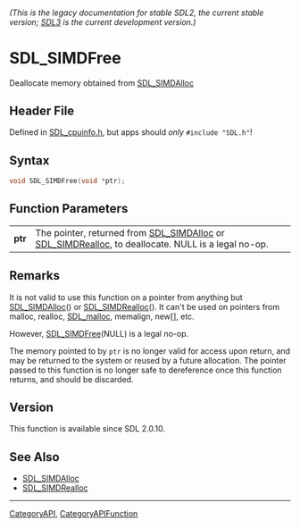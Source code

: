 ###### (This is the legacy documentation for stable SDL2, the current stable version; [SDL3](https://wiki.libsdl.org/SDL3/) is the current development version.)
# SDL_SIMDFree

Deallocate memory obtained from [SDL_SIMDAlloc](SDL_SIMDAlloc)

## Header File

Defined in [SDL_cpuinfo.h](https://github.com/libsdl-org/SDL/blob/SDL2/include/SDL_cpuinfo.h), but apps should _only_ `#include "SDL.h"`!

## Syntax

```c
void SDL_SIMDFree(void *ptr);

```

## Function Parameters

|             |                                                                                                                                        |
| ----------- | -------------------------------------------------------------------------------------------------------------------------------------- |
| **ptr**     | The pointer, returned from [SDL_SIMDAlloc](SDL_SIMDAlloc) or [SDL_SIMDRealloc](SDL_SIMDRealloc), to deallocate. NULL is a legal no-op. |

## Remarks

It is not valid to use this function on a pointer from anything but
[SDL_SIMDAlloc](SDL_SIMDAlloc)() or [SDL_SIMDRealloc](SDL_SIMDRealloc)().
It can't be used on pointers from malloc, realloc,
[SDL_malloc](SDL_malloc), memalign, new[], etc.

However, [SDL_SIMDFree](SDL_SIMDFree)(NULL) is a legal no-op.

The memory pointed to by `ptr` is no longer valid for access upon return,
and may be returned to the system or reused by a future allocation. The
pointer passed to this function is no longer safe to dereference once this
function returns, and should be discarded.

## Version

This function is available since SDL 2.0.10.

## See Also

* [SDL_SIMDAlloc](SDL_SIMDAlloc)
* [SDL_SIMDRealloc](SDL_SIMDRealloc)

----
[CategoryAPI](CategoryAPI), [CategoryAPIFunction](CategoryAPIFunction)

